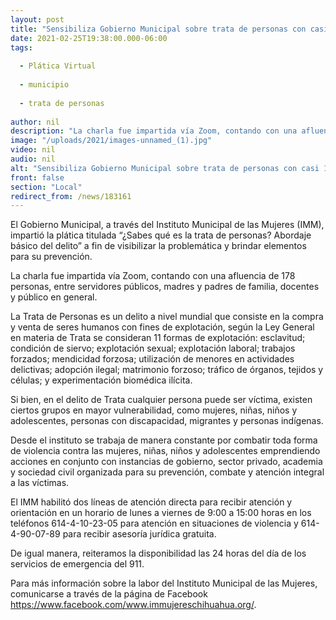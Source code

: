 ```yaml
---
layout: post
title: "Sensibiliza Gobierno Municipal sobre trata de personas con casi 180 asistentes en plática virtual"
date: 2021-02-25T19:38:00.000-06:00
tags:
  
  - Plática Virtual
  
  - municipio
  
  - trata de personas
  
author: nil
description: "La charla fue impartida vía Zoom, contando con una afluencia de 178 personas, entre servidores públicos, madres y padres de familia, docentes y público en general."
image: "/uploads/2021/images-unnamed_(1).jpg"
video: nil
audio: nil
alt: "Sensibiliza Gobierno Municipal sobre trata de personas con casi 180 asistentes en plática virtual"
front: false
section: "Local"
redirect_from: /news/183161
---
```


El Gobierno Municipal, a través del Instituto Municipal de las Mujeres (IMM), impartió la plática titulada “¿Sabes qué es la trata de personas? Abordaje básico del delito” a fin de visibilizar la problemática y brindar elementos para su prevención.

La charla fue impartida vía Zoom, contando con una afluencia de 178 personas, entre servidores públicos, madres y padres de familia, docentes y público en general.

La Trata de Personas es un delito a nivel mundial que consiste en la compra y venta de seres humanos con fines de explotación, según la Ley General en materia de Trata se consideran 11 formas de explotación: esclavitud; condición de siervo; explotación sexual; explotación laboral; trabajos forzados; mendicidad forzosa; utilización de menores en actividades delictivas; adopción ilegal; matrimonio forzoso; tráfico de órganos, tejidos y células; y experimentación biomédica ilícita.

Si bien, en el delito de Trata cualquier persona puede ser víctima, existen ciertos grupos en mayor vulnerabilidad, como mujeres, niñas, niños y adolescentes, personas con discapacidad, migrantes y personas indígenas.

Desde el instituto se trabaja de manera constante por combatir toda forma de violencia contra las mujeres, niñas, niños y adolescentes emprendiendo acciones en conjunto con instancias de gobierno, sector privado, academia y sociedad civil organizada para su prevención, combate y atención integral a las víctimas.

El IMM habilitó dos líneas de atención directa para recibir atención y orientación en un horario de lunes a viernes de 9:00 a 15:00 horas en los teléfonos 614-4-10-23-05 para atención en situaciones de violencia y 614-4-90-07-89 para recibir asesoría jurídica gratuita.

De igual manera, reiteramos la disponibilidad las 24 horas del día de los servicios de emergencia del 911.

Para más información sobre la labor del Instituto Municipal de las Mujeres, comunicarse a través de la página de Facebook https://www.facebook.com/www.immujereschihuahua.org/.